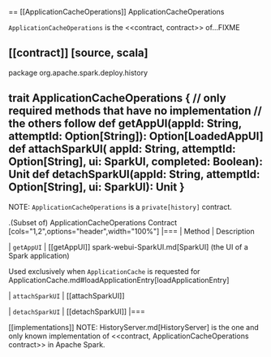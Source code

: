 == [[ApplicationCacheOperations]] ApplicationCacheOperations

`ApplicationCacheOperations` is the <<contract, contract>> of...FIXME

[[contract]]
[source, scala]
----
package org.apache.spark.deploy.history

trait ApplicationCacheOperations {
  // only required methods that have no implementation
  // the others follow
  def getAppUI(appId: String, attemptId: Option[String]): Option[LoadedAppUI]
  def attachSparkUI(
    appId: String,
    attemptId: Option[String],
    ui: SparkUI,
    completed: Boolean): Unit
  def detachSparkUI(appId: String, attemptId: Option[String], ui: SparkUI): Unit
}
----

NOTE: `ApplicationCacheOperations` is a `private[history]` contract.

.(Subset of) ApplicationCacheOperations Contract
[cols="1,2",options="header",width="100%"]
|===
| Method
| Description

| `getAppUI`
| [[getAppUI]] spark-webui-SparkUI.md[SparkUI] (the UI of a Spark application)

Used exclusively when `ApplicationCache` is requested for ApplicationCache.md#loadApplicationEntry[loadApplicationEntry]

| `attachSparkUI`
| [[attachSparkUI]]

| `detachSparkUI`
| [[detachSparkUI]]
|===

[[implementations]]
NOTE: HistoryServer.md[HistoryServer] is the one and only known implementation of <<contract, ApplicationCacheOperations contract>> in Apache Spark.
